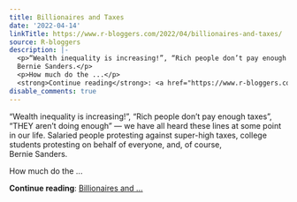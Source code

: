 ```yaml
---
title: Billionaires and Taxes
date: '2022-04-14'
linkTitle: https://www.r-bloggers.com/2022/04/billionaires-and-taxes/
source: R-bloggers
description: |-
  <p>“Wealth inequality is increasing!”, “Rich people don’t pay enough taxes”, “THEY aren’t doing enough” — we have all heard these lines at some point in our life. Salaried people protesting against super-high taxes, college students protesting on behalf of everyone, and, of course,<br />
  Bernie Sanders.</p>
  <p>How much do the ...</p>
  <strong>Continue reading</strong>: <a href="https://www.r-bloggers.com/2022/04/billionaires-and-taxes/">Billionaires and ...
disable_comments: true
---
```

<p>“Wealth inequality is increasing!”, “Rich people don’t pay enough taxes”, “THEY aren’t doing enough” — we have all heard these lines at some point in our life. Salaried people protesting against super-high taxes, college students protesting on behalf of everyone, and, of course,<br />
Bernie Sanders.</p>
<p>How much do the ...</p>
<strong>Continue reading</strong>: <a href="https://www.r-bloggers.com/2022/04/billionaires-and-taxes/">Billionaires and ...
